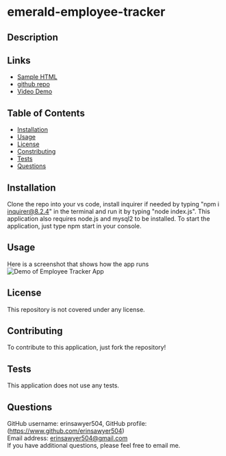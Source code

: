 # emerald-employee-tracker

## Description


## Links
- [Sample HTML](https://github.com/erinsawyer504/team-profile-generator/blob/main/dist/index.html)
- [github repo](https://github.com/erinsawyer504/team-profile-generator)
- [Video Demo](https://drive.google.com/file/d/1x1DT4_B1b5bDiA63j8ZvsHd7A71DtHyn/view)

## Table of Contents
- [Installation](#installation)  
- [Usage](#usage)  
- [License](#license)  
- [Constributing](#contributing)  
- [Tests](#tests)  
- [Questions](#questions)

## Installation
Clone the repo into your vs code, install inquirer if needed by typing "npm i inquirer@8.2.4" in the terminal and run it by typing "node index.js".  This application also requires node.js and mysql2 to be installed.  To start the application, just type npm start in your console.

## Usage
Here is a screenshot that shows how the app runs
![Demo of Employee Tracker App](./assets/teamprofile.PNG)

## License
This repository is not covered under any license.

## Contributing
To contribute to this application, just fork the repository!

## Tests
This application does not use any tests.

## Questions
GitHub username: erinsawyer504, 
GitHub profile: (https://www.github.com/erinsawyer504)    
Email address: erinsawyer504@gmail.com  
If you have additional questions, please feel free to email me.
